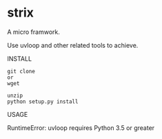 # strix
A micro framwork.

Use uvloop and other related tools to achieve.

INSTALL

    git clone
    or
    wget

    unzip
    python setup.py install

USAGE

RuntimeError: uvloop requires Python 3.5 or greater
